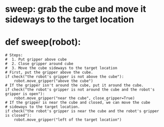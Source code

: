 # sweep: grab the cube and move it sideways to the target location
# def sweep(robot):
    # Steps:
    #  1. Put gripper above cube
    #  2. Close gripper around cube
    #  3. Move the cube sideways to the target location
    # First, put the gripper above the cube.
    if check("the robot's gripper is not above the cube"):
        robot.move_gripper("above the cube")
    # If the gripper isn't around the cube, put it around the cube.
    if check("the robot's gripper is not around the cube and the robot's gripper is open"):
        robot.move_gripper("near the cube", close_gripper=True)
    # If the gripper is near the cube and closed, we can move the cube
    # sideways to the target location.
    if check("the robot's gripper is near the cube and the robot's gripper is closed"):
        robot.move_gripper("left of the target location")